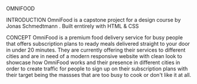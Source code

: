 OMNIFOOD

INTRODUCTION
OmniFood is a capstone project for a design course by Jonas Schmedtmann .
Built erntirely with HTML & CSS

CONCEPT
OmniFood is a premium food delivery service for busy people that offers subscription plans to ready meals delivered straight to your door in under 20 minutes.
They are currently offering their services to different cities and are in need of a modern responsive website with clean look to showcase how OmniFood works and their presence in different cities in order to create traffic for people to sign up on their subscription plans with their target being the massses that are too busy to cook or don't like it at all.
